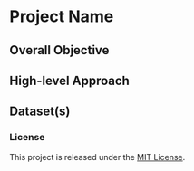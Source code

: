 # Project Name

## Overall Objective

## High-level Approach

## Dataset(s)

### License

This project is released under the [MIT License](LICENSE).
